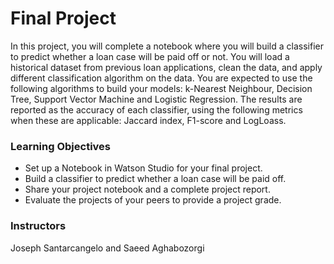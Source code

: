 # Final Project
In this project, you will complete a notebook where you will build a classifier to predict whether a loan case will be paid off or not. You will load a historical dataset from previous loan applications, clean the data, and apply different classification algorithm on the data. You are expected to use the following algorithms to build your models: k-Nearest Neighbour, Decision Tree, Support Vector Machine and Logistic Regression. The results are reported as the accuracy of each classifier, using the following metrics when these are applicable: Jaccard index, F1-score and LogLoass.

### Learning Objectives
- Set up a Notebook in Watson Studio for your final project.
- Build a classifier to predict whether a loan case will be paid off.
- Share your project notebook and a complete project report.
- Evaluate the projects of your peers to provide a project grade.

### Instructors
Joseph Santarcangelo and Saeed Aghabozorgi
